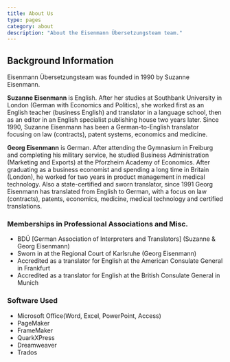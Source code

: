 ```yaml
---
title: About Us
type: pages
category: about
description: "About the Eisenmann Übersetzungsteam team."
---
```


## Background Information
Eisenmann Übersetzungsteam was founded in 1990 by Suzanne Eisenmann.

**Suzanne Eisenmann** is English. After her studies at Southbank University in London (German with Economics and Politics), she worked first as an English teacher (business English) and translator in a language school, then as an editor in an English specialist publishing house two years later. Since 1990, Suzanne Eisenmann has been a German-to-English translator focusing on law (contracts), patent systems, economics and medicine.

**Georg Eisenmann** is German. After attending the Gymnasium in Freiburg and completing his military service, he studied Business Administration (Marketing and Exports) at the Pforzheim Academy of Economics. After graduating as a business economist and spending a long time in Britain (London), he worked for two years in product management in medical technology. Also a state-certified and sworn translator, since 1991 Georg Eisenmann has translated from English to German, with a focus on law (contracts), patents, economics, medicine, medical technology and certified translations.

### Memberships in Professional Associations and Misc.
- BDÜ [German Association of Interpreters and Translators] (Suzanne & Georg Eisenmann)
- Sworn in at the Regional Court of Karlsruhe (Georg Eisenmann)
- Accredited as a translator for English at the American Consulate General in Frankfurt
- Accredited as a translator for English at the British Consulate General in Munich

### Software Used
- Microsoft Office(Word, Excel, PowerPoint, Access)
- PageMaker
- FrameMaker
- QuarkXPress
- Dreamweaver
- Trados
